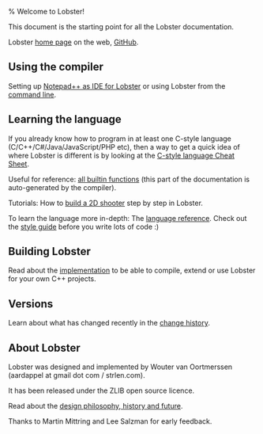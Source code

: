 % Welcome to Lobster!



This document is the starting point for all the Lobster documentation.

Lobster [home page][1] on the web, [GitHub][12].

[1]: <http://strlen.com/lobster/>

[12]: <https://github.com/aardappel/lobster>

Using the compiler
------------------

Setting up [Notepad++ as IDE for Lobster][2] or using Lobster from the [command
line][3].

[2]: <notepadpp_ide.html>

[3]: <command_line_usage.html>

Learning the language
---------------------

If you already know how to program in at least one C-style language
(C/C++/C#/Java/JavaScript/PHP etc), then a way to get a quick idea of where
Lobster is different is by looking at the [C-style language Cheat Sheet][7].

[7]: <C_style language Cheat Sheet for Lobster.html>

Useful for reference: [all builtin functions][4] (this part of the documentation
is auto-generated by the compiler).

[4]: <builtin_functions_reference.html>

Tutorials: How to [build a 2D shooter][8] step by step in Lobster.

[8]: <shooter_tutorial.html>

To learn the language more in-depth: The [language reference][5]. Check out the
[style guide][10] before you write lots of code :)

[5]: <language_reference.html>

[10]: <style_guide.html>

Building Lobster
----------------

Read about the [implementation][6] to be able to compile, extend or use Lobster
for your own C++ projects.

[6]: <implementation.html>

Versions
--------

Learn about what has changed recently in the [change history][9].

[9]: <history.txt>

About Lobster
-------------

Lobster was designed and implemented by Wouter van Oortmerssen (aardappel at
gmail dot com / strlen.com).

It has been released under the ZLIB open source licence.

Read about the [design philosophy, history and future][11].

[11]: <philosophy.html>



Thanks to Martin Mittring and Lee Salzman for early feedback.



